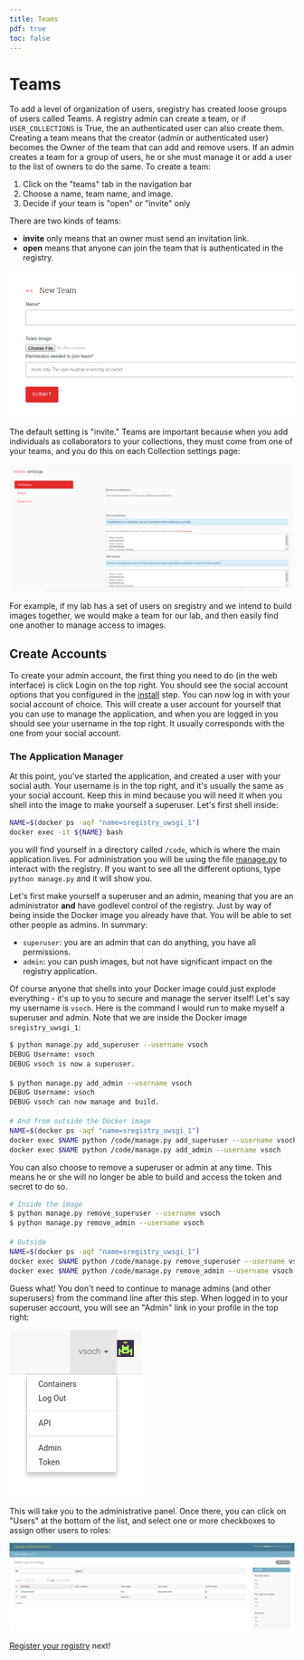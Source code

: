 ```yaml
---
title: Teams
pdf: true
toc: false
---
```


# Teams

To add a level of organization of users, sregistry has created loose groups of users called Teams. A registry admin can create a team, or if `USER_COLLECTIONS` is True, the an authenticated user can also create them. Creating a team means that the creator (admin or authenticated user) becomes the Owner of the team that can add and remove users. If an admin creates a team for a group of users, he or she must manage it or add a user to the list of owners to do the same. To create a team:

 1. Click on the "teams" tab in the navigation bar
 2. Choose a name, team name, and image.
 3. Decide if your team is "open" or "invite" only

There are two kinds of teams:

 - **invite** only means that an owner must send an invitation link.
 - **open** means that anyone can join the team that is authenticated in the registry.

![team-edit.png](../../assets/img/team-edit.png)

The default setting is "invite." Teams are important because when you add individuals as collaborators to your collections, they must come from one of your teams, and you do this on each Collection settings page:

![team-settings.png](../../assets/img/team-settings.png)

For example, if my lab has a set of users on sregistry and we intend to build images together, we would make a team for our lab, and then easily find one another to manage access to images.


## Create Accounts
To create your admin account, the first thing you need to do (in the web interface) is click Login on the top right. You should see the social account options that you configured in the [install](../install) step. You can now log in with your social account of choice. This will create a user account for yourself that you can use to manage the application, and when you are logged in you should see your username in the top right. It usually corresponds with the one from your social account.


### The Application Manager
At this point, you've started the application, and created a user with your social auth. Your username is in the top right, and it's usually the same as your social account. Keep this in mind because you will need it when you shell into the image to make yourself a superuser. Let's first shell inside:

```bash
NAME=$(docker ps -aqf "name=sregistry_uwsgi_1")
docker exec -it ${NAME} bash
```

you will find yourself in a directory called `/code`, which is where the main application lives. For administration you will be using the file [manage.py](https://github.com/singularityhub/sregistry/blob/master/manage.py) to interact with the registry. If you want to see all the different options, type `python manage.py` and it will show you.

Let's first make yourself a superuser and an admin, meaning that you are an administrator **and** have godlevel control of the registry. Just by way of being inside the Docker image you already have that. You will be able to set other people as admins. In summary:

 - `superuser`: you are an admin that can do anything, you have all permissions.
 - `admin`: you can push images, but not have significant impact on the registry application.

Of course anyone that shells into your Docker image could just explode everything - it's up to you to secure and manage the server itself! Let's say my username is `vsoch`. Here is the command I would run to make myself a superuser and admin. Note that we are inside the Docker image `sregistry_uwsgi_1`:

```bash
$ python manage.py add_superuser --username vsoch
DEBUG Username: vsoch
DEBUG vsoch is now a superuser.

$ python manage.py add_admin --username vsoch
DEBUG Username: vsoch
DEBUG vsoch can now manage and build.

# And from outside the Docker image
NAME=$(docker ps -aqf "name=sregistry_uwsgi_1")
docker exec $NAME python /code/manage.py add_superuser --username vsoch
docker exec $NAME python /code/manage.py add_admin --username vsoch
```

You can also choose to remove a superuser or admin at any time. This means he or she will no longer be able to build and access the token and secret to do so.


```bash
# Inside the image
$ python manage.py remove_superuser --username vsoch
$ python manage.py remove_admin --username vsoch

# Outside
NAME=$(docker ps -aqf "name=sregistry_uwsgi_1")
docker exec $NAME python /code/manage.py remove_superuser --username vsoch
docker exec $NAME python /code/manage.py remove_admin --username vsoch
```

Guess what! You don't need to continue to manage admins (and other superusers) from the command line after this step. When logged in to your superuser account, you will see an "Admin" link in your profile in the top right:

![admin-option.png](../../assets/img/admin-option.png)

This will take you to the administrative panel. Once there, you can click on "Users" at the bottom of the list, and select one or more checkboxes to assign other users to roles:

![admin-users.png](../../assets/img/admin-users.png)

[Register your registry](registration) next!
